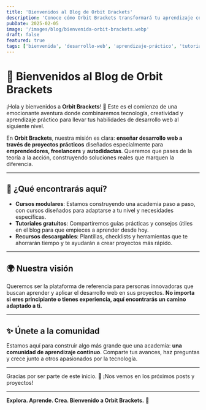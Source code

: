 ```yaml
---
title: 'Bienvenidos al Blog de Orbit Brackets'
description: 'Conoce cómo Orbit Brackets transformará tu aprendizaje con desarrollo web práctico, cursos innovadores y tutoriales gratuitos.'
pubDate: 2025-02-05
image: '/images/blog/bienvenida-orbit-brackets.webp'
draft: false
featured: true
tags: ['bienvenida', 'desarrollo-web', 'aprendizaje-práctico', 'tutoriales']
---
```


# 🌟 Bienvenidos al Blog de Orbit Brackets

¡Hola y bienvenidos a **Orbit Brackets**! 🎉 Este es el comienzo de una emocionante aventura donde combinaremos tecnología, creatividad y aprendizaje práctico para llevar tus habilidades de desarrollo web al siguiente nivel.

En **Orbit Brackets**, nuestra misión es clara: **enseñar desarrollo web a través de proyectos prácticos** diseñados especialmente para **emprendedores, freelancers** y **autodidactas**. Queremos que pases de la teoría a la acción, construyendo soluciones reales que marquen la diferencia.

---

## 🚀 ¿Qué encontrarás aquí?

- **Cursos modulares**: Estamos construyendo una academia paso a paso, con cursos diseñados para adaptarse a tu nivel y necesidades específicas.
- **Tutoriales gratuitos**: Compartiremos guías prácticas y consejos útiles en el blog para que empieces a aprender desde hoy.
- **Recursos descargables**: Plantillas, checklists y herramientas que te ahorrarán tiempo y te ayudarán a crear proyectos más rápido.

---

## 🌍 Nuestra visión

Queremos ser la plataforma de referencia para personas innovadoras que buscan aprender y aplicar el desarrollo web en sus proyectos. **No importa si eres principiante o tienes experiencia, aquí encontrarás un camino adaptado a ti.**

---

## ✨ Únete a la comunidad

Estamos aquí para construir algo más grande que una academia: **una comunidad de aprendizaje continuo**. Comparte tus avances, haz preguntas y crece junto a otros apasionados por la tecnología.

---

Gracias por ser parte de este inicio. 🚀 ¡Nos vemos en los próximos posts y proyectos!

---

**Explora. Aprende. Crea. Bienvenido a Orbit Brackets.** 🌟
